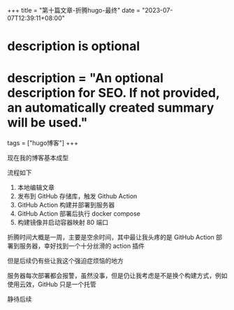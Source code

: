 +++
title = "第十篇文章-折腾hugo-最终"
date = "2023-07-07T12:39:11+08:00"

#
# description is optional
#
# description = "An optional description for SEO. If not provided, an automatically created summary will be used."

tags = ["hugo博客"]
+++

现在我的博客基本成型

流程如下

1. 本地编辑文章
2. 发布到 GitHub 存储库，触发 Github Action
3. GitHub Action 构建并部署到服务器
4. GitHub Action 部署后执行 docker compose
5. 构建镜像并启动容器映射 80 端口

折腾时间大概是一周，主要是空余时间，其中最让我头疼的是 GitHub Action 部署到服务器，幸好找到一个十分丝滑的 action 插件

但是后续仍有些让我这个强迫症烦恼的地方

服务器每次部署都会报警，虽然没事，但是仍让我考虑是不是换个构建方式，例如使用云效，GitHub 只是一个托管

静待后续
